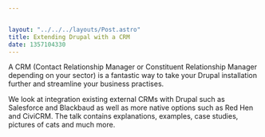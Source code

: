 ```yaml
---


layout: "../../../layouts/Post.astro"
title: Extending Drupal with a CRM
date: 1357104330
---
```



A CRM (Contact Relationship Manager or Constituent Relationship Manager depending on your sector) is a fantastic way to take your Drupal installation further and streamline your business practises.

We look at integration existing external CRMs with Drupal such as Salesforce and Blackbaud as well as more native options such as Red Hen and CiviCRM. The talk contains explanations, examples, case studies, pictures of cats and much more.

&nbsp;
